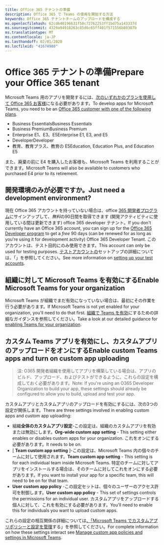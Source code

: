 ```yaml
---
title: Office 365 テナントの準備
description: Office 365 で Teams の使用を開始する方法
keywords: Office 365 テナントチームのアップロードを構成する
ms.openlocfilehash: 62cd640196631f50c72762253ff1bd75a143337d
ms.sourcegitcommit: 4329a94918263c85d6c65ff401f571556b80307b
ms.translationtype: MT
ms.contentlocale: ja-JP
ms.lasthandoff: 02/01/2020
ms.locfileid: "41674988"
---
```

# <a name="prepare-your-office-365-tenant"></a><span data-ttu-id="11b52-104">Office 365 テナントの準備</span><span class="sxs-lookup"><span data-stu-id="11b52-104">Prepare your Office 365 tenant</span></span>

<span data-ttu-id="11b52-105">Microsoft Teams 用のアプリを開発するには、[次のいずれかのプランを使用して Office 365 お客様](https://products.office.com/business/compare-more-office-365-for-business-plans)になる必要があります。</span><span class="sxs-lookup"><span data-stu-id="11b52-105">To develop apps for Microsoft Teams, you need to be an [Office 365 customer with one of the following plans](https://products.office.com/business/compare-more-office-365-for-business-plans).</span></span>

* <span data-ttu-id="11b52-106">Business Essentials</span><span class="sxs-lookup"><span data-stu-id="11b52-106">Business Essentials</span></span>
* <span data-ttu-id="11b52-107">Business Premium</span><span class="sxs-lookup"><span data-stu-id="11b52-107">Business Premium</span></span>
* <span data-ttu-id="11b52-108">Enterprise E1、E3、E5</span><span class="sxs-lookup"><span data-stu-id="11b52-108">Enterprise E1, E3, and E5</span></span>
* <span data-ttu-id="11b52-109">Developer</span><span class="sxs-lookup"><span data-stu-id="11b52-109">Developer</span></span>
* <span data-ttu-id="11b52-110">教育、教育プラス、教育の E5</span><span class="sxs-lookup"><span data-stu-id="11b52-110">Education, Education Plus, and Education E5</span></span>

<span data-ttu-id="11b52-111">また、廃棄の前に E4 を購入したお客様も、Microsoft Teams を利用することができます。</span><span class="sxs-lookup"><span data-stu-id="11b52-111">Microsoft Teams will also be available to customers who purchased E4 prior to its retirement.</span></span>

## <a name="just-need-a-development-environment"></a><span data-ttu-id="11b52-112">開発環境のみが必要ですか。</span><span class="sxs-lookup"><span data-stu-id="11b52-112">Just need a development environment?</span></span>

<span data-ttu-id="11b52-113">現在 Office 365 アカウントを持っていない場合は、office [365 開発者プログラム](https://dev.office.com/devprogram)にサインアップして、*無料*の90日間を取得できます (開発アクティビティに使用している間は更新できます) office 365 developer テナント。</span><span class="sxs-lookup"><span data-stu-id="11b52-113">If you don't currently have an Office 365 account, you can sign up for the [Office 365 Developer program](https://dev.office.com/devprogram) to get a *free* 90 days (can be renewed for as long as you're using it for development activity) Office 365 Developer Tenant.</span></span> <span data-ttu-id="11b52-114">このアカウントは、テスト目的にのみ使用できます。</span><span class="sxs-lookup"><span data-stu-id="11b52-114">This account can only be used for testing purposes.</span></span> <span data-ttu-id="11b52-115">[テストアカウントの](https://support.office.com/article/Add-users-individually-or-in-bulk-to-Office-365-Admin-Help-1970f7d6-03b5-442f-b385-5880b9c256ec?ui=en-US&rs=en-US&ad=US)セットアップの詳細については、「」を参照してください。</span><span class="sxs-lookup"><span data-stu-id="11b52-115">See more information on [setting up your test accounts](https://support.office.com/article/Add-users-individually-or-in-bulk-to-Office-365-Admin-Help-1970f7d6-03b5-442f-b385-5880b9c256ec?ui=en-US&rs=en-US&ad=US).</span></span>

## <a name="enable-microsoft-teams-for-your-organization"></a><span data-ttu-id="11b52-116">組織に対して Microsoft Teams を有効にする</span><span class="sxs-lookup"><span data-stu-id="11b52-116">Enable Microsoft Teams for your organization</span></span>

<span data-ttu-id="11b52-117">Microsoft Teams が組織でまだ有効になっていない場合は、最初にその作業を行う必要があります。</span><span class="sxs-lookup"><span data-stu-id="11b52-117">If Microsoft Teams is not yet enabled for your organization, you'll need to do that first.</span></span> <span data-ttu-id="11b52-118">[組織で Teams を有効](/microsoftteams/how-to-roll-out-teams)にするための詳細なガイダンスを参照してください。</span><span class="sxs-lookup"><span data-stu-id="11b52-118">Take a look at our detailed guidance for [enabling Teams for your organization](/microsoftteams/how-to-roll-out-teams).</span></span>

## <a name="enable-custom-teams-apps-and-turn-on-custom-app-uploading"></a><span data-ttu-id="11b52-119">カスタム Teams アプリを有効にし、カスタムアプリのアップロードをオンにする</span><span class="sxs-lookup"><span data-stu-id="11b52-119">Enable custom Teams apps and turn on custom app uploading</span></span>

> <span data-ttu-id="11b52-120">注: O365 開発者組織を使用してアプリを構築している場合は、アプリのビルド、アップロード、およびテストができるように、これらの設定を構成しておく必要があります。</span><span class="sxs-lookup"><span data-stu-id="11b52-120">Note: If you're using an O365 Developer Organization to build your app, these settings should already be configured to allow you to build, upload and test your app.</span></span>

<span data-ttu-id="11b52-121">カスタムアプリとカスタムアプリのアップロードを有効にするには、次の3つの設定が関係します。</span><span class="sxs-lookup"><span data-stu-id="11b52-121">There are three settings involved in enabling custom apps and custom app uploading:</span></span>

* <span data-ttu-id="11b52-122">組織**全体のカスタムアプリ設定**-この設定は、組織のカスタムアプリを有効または無効にします。</span><span class="sxs-lookup"><span data-stu-id="11b52-122">**Org-wide custom app setting** - This setting either enables or disables custom apps for your organization.</span></span> <span data-ttu-id="11b52-123">これをオンにする必要があります。</span><span class="sxs-lookup"><span data-stu-id="11b52-123">It needs to be on.</span></span> 
* <span data-ttu-id="11b52-124">[ **Team custom app setting** ]-この設定は、Microsoft Teams 内の個々のチームに対して使用されます。</span><span class="sxs-lookup"><span data-stu-id="11b52-124">**Team custom app setting** - This setting is for each individual team inside Microsoft Teams.</span></span> <span data-ttu-id="11b52-125">特定のチームに対してアプリをインストールする場合は、そのチームに対してこれをオンにする必要があります。</span><span class="sxs-lookup"><span data-stu-id="11b52-125">If you want to install your app for a specific team, this will need to be on for that team.</span></span>
* <span data-ttu-id="11b52-126">**User custom app policy** -この設定セットは、個々のユーザーのアクセス許可を制御します。</span><span class="sxs-lookup"><span data-stu-id="11b52-126">**User custom app policy** - This set of settings controls the permissions for an individual user.</span></span> <span data-ttu-id="11b52-127">カスタムアプリをアップロードする個人に対して、これを有効にする必要があります。</span><span class="sxs-lookup"><span data-stu-id="11b52-127">You'll need to enable this for individuals you want to upload custom apps.</span></span>

<span data-ttu-id="11b52-128">これらの設定の相互関係の詳細については[、「Microsoft Teams でカスタムアプリポリシーと設定を管理](/MicrosoftTeams/teams-custom-app-policies-and-settings)する」を参照してください。</span><span class="sxs-lookup"><span data-stu-id="11b52-128">For complete information on how these settings interact see [Manage custom app policies and settings in Microsoft Teams](/MicrosoftTeams/teams-custom-app-policies-and-settings).</span></span>
